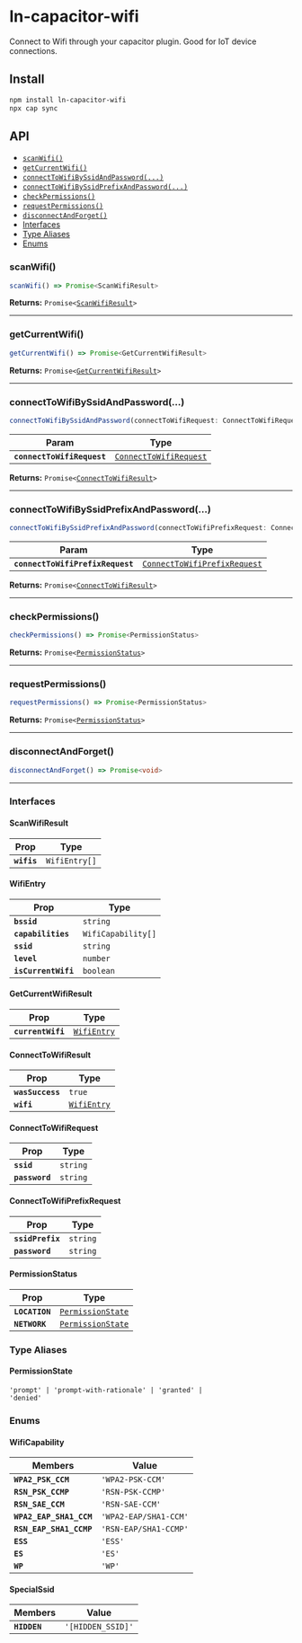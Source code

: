 # ln-capacitor-wifi

Connect to Wifi through your capacitor plugin. Good for IoT device connections.

## Install

```bash
npm install ln-capacitor-wifi
npx cap sync
```

## API

<docgen-index>

* [`scanWifi()`](#scanwifi)
* [`getCurrentWifi()`](#getcurrentwifi)
* [`connectToWifiBySsidAndPassword(...)`](#connecttowifibyssidandpassword)
* [`connectToWifiBySsidPrefixAndPassword(...)`](#connecttowifibyssidprefixandpassword)
* [`checkPermissions()`](#checkpermissions)
* [`requestPermissions()`](#requestpermissions)
* [`disconnectAndForget()`](#disconnectandforget)
* [Interfaces](#interfaces)
* [Type Aliases](#type-aliases)
* [Enums](#enums)

</docgen-index>

<docgen-api>
<!--Update the source file JSDoc comments and rerun docgen to update the docs below-->

### scanWifi()

```typescript
scanWifi() => Promise<ScanWifiResult>
```

**Returns:** <code>Promise&lt;<a href="#scanwifiresult">ScanWifiResult</a>&gt;</code>

--------------------


### getCurrentWifi()

```typescript
getCurrentWifi() => Promise<GetCurrentWifiResult>
```

**Returns:** <code>Promise&lt;<a href="#getcurrentwifiresult">GetCurrentWifiResult</a>&gt;</code>

--------------------


### connectToWifiBySsidAndPassword(...)

```typescript
connectToWifiBySsidAndPassword(connectToWifiRequest: ConnectToWifiRequest) => Promise<ConnectToWifiResult>
```

| Param                      | Type                                                                  |
| -------------------------- | --------------------------------------------------------------------- |
| **`connectToWifiRequest`** | <code><a href="#connecttowifirequest">ConnectToWifiRequest</a></code> |

**Returns:** <code>Promise&lt;<a href="#connecttowifiresult">ConnectToWifiResult</a>&gt;</code>

--------------------


### connectToWifiBySsidPrefixAndPassword(...)

```typescript
connectToWifiBySsidPrefixAndPassword(connectToWifiPrefixRequest: ConnectToWifiPrefixRequest) => Promise<ConnectToWifiResult>
```

| Param                            | Type                                                                              |
| -------------------------------- | --------------------------------------------------------------------------------- |
| **`connectToWifiPrefixRequest`** | <code><a href="#connecttowifiprefixrequest">ConnectToWifiPrefixRequest</a></code> |

**Returns:** <code>Promise&lt;<a href="#connecttowifiresult">ConnectToWifiResult</a>&gt;</code>

--------------------


### checkPermissions()

```typescript
checkPermissions() => Promise<PermissionStatus>
```

**Returns:** <code>Promise&lt;<a href="#permissionstatus">PermissionStatus</a>&gt;</code>

--------------------


### requestPermissions()

```typescript
requestPermissions() => Promise<PermissionStatus>
```

**Returns:** <code>Promise&lt;<a href="#permissionstatus">PermissionStatus</a>&gt;</code>

--------------------


### disconnectAndForget()

```typescript
disconnectAndForget() => Promise<void>
```

--------------------


### Interfaces


#### ScanWifiResult

| Prop        | Type                     |
| ----------- | ------------------------ |
| **`wifis`** | <code>WifiEntry[]</code> |


#### WifiEntry

| Prop                | Type                          |
| ------------------- | ----------------------------- |
| **`bssid`**         | <code>string</code>           |
| **`capabilities`**  | <code>WifiCapability[]</code> |
| **`ssid`**          | <code>string</code>           |
| **`level`**         | <code>number</code>           |
| **`isCurrentWifi`** | <code>boolean</code>          |


#### GetCurrentWifiResult

| Prop              | Type                                            |
| ----------------- | ----------------------------------------------- |
| **`currentWifi`** | <code><a href="#wifientry">WifiEntry</a></code> |


#### ConnectToWifiResult

| Prop             | Type                                            |
| ---------------- | ----------------------------------------------- |
| **`wasSuccess`** | <code>true</code>                               |
| **`wifi`**       | <code><a href="#wifientry">WifiEntry</a></code> |


#### ConnectToWifiRequest

| Prop           | Type                |
| -------------- | ------------------- |
| **`ssid`**     | <code>string</code> |
| **`password`** | <code>string</code> |


#### ConnectToWifiPrefixRequest

| Prop             | Type                |
| ---------------- | ------------------- |
| **`ssidPrefix`** | <code>string</code> |
| **`password`**   | <code>string</code> |


#### PermissionStatus

| Prop           | Type                                                        |
| -------------- | ----------------------------------------------------------- |
| **`LOCATION`** | <code><a href="#permissionstate">PermissionState</a></code> |
| **`NETWORK`**  | <code><a href="#permissionstate">PermissionState</a></code> |


### Type Aliases


#### PermissionState

<code>'prompt' | 'prompt-with-rationale' | 'granted' | 'denied'</code>


### Enums


#### WifiCapability

| Members                 | Value                            |
| ----------------------- | -------------------------------- |
| **`WPA2_PSK_CCM`**      | <code>'WPA2-PSK-CCM'</code>      |
| **`RSN_PSK_CCMP`**      | <code>'RSN-PSK-CCMP'</code>      |
| **`RSN_SAE_CCM`**       | <code>'RSN-SAE-CCM'</code>       |
| **`WPA2_EAP_SHA1_CCM`** | <code>'WPA2-EAP/SHA1-CCM'</code> |
| **`RSN_EAP_SHA1_CCMP`** | <code>'RSN-EAP/SHA1-CCMP'</code> |
| **`ESS`**               | <code>'ESS'</code>               |
| **`ES`**                | <code>'ES'</code>                |
| **`WP`**                | <code>'WP'</code>                |


#### SpecialSsid

| Members      | Value                        |
| ------------ | ---------------------------- |
| **`HIDDEN`** | <code>'[HIDDEN_SSID]'</code> |

</docgen-api>

